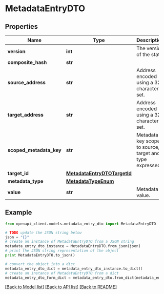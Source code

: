 # MetadataEntryDTO


## Properties

Name | Type | Description | Notes
------------ | ------------- | ------------- | -------------
**version** | **int** | The version of the state | 
**composite_hash** | **str** |  | 
**source_address** | **str** | Address encoded using a 32-character set. | 
**target_address** | **str** | Address encoded using a 32-character set. | 
**scoped_metadata_key** | **str** | Metadata key scoped to source, target and type expressed. | 
**target_id** | [**MetadataEntryDTOTargetId**](MetadataEntryDTOTargetId.md) |  | [optional] 
**metadata_type** | [**MetadataTypeEnum**](MetadataTypeEnum.md) |  | 
**value** | **str** | Metadata value. | 

## Example

```python
from openapi_client.models.metadata_entry_dto import MetadataEntryDTO

# TODO update the JSON string below
json = "{}"
# create an instance of MetadataEntryDTO from a JSON string
metadata_entry_dto_instance = MetadataEntryDTO.from_json(json)
# print the JSON string representation of the object
print MetadataEntryDTO.to_json()

# convert the object into a dict
metadata_entry_dto_dict = metadata_entry_dto_instance.to_dict()
# create an instance of MetadataEntryDTO from a dict
metadata_entry_dto_form_dict = metadata_entry_dto.from_dict(metadata_entry_dto_dict)
```
[[Back to Model list]](../README.md#documentation-for-models) [[Back to API list]](../README.md#documentation-for-api-endpoints) [[Back to README]](../README.md)


